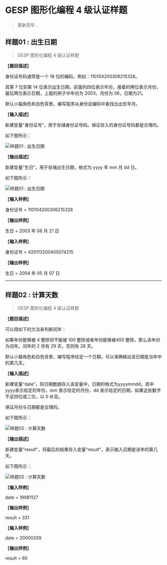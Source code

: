 # GESP 图形化编程 4 级认证样题

> 更新完毕 .

## 样题01 : 出生日期

> GESP 图形化编程 4 级认证样题

【**题目描述**】

身份证号码通常是一个 18 位的编码，例如：110104200306215328。

其第 7 位到第 14 位表示出生日期，前面的四位表示年份，接着的两位表示月份，最后两位表示日期，上面的例子中年份为 2003，月份为 06，日期为21。

默认小猫角色和白色背景，编写程序从身份证编码中查找出出生年月。

【**输入描述**】

新建变量“身份证号”，用于存储身份证号码。保证存入的身份证号码都是合理的。

如下图所示：

![样题01 : 出生日期](https://cdn.jsdelivr.net/gh/jonaslgtm/Cloud-Image-Hosting/ccf-gesp/scratch/scratch-sample-4-01.jpg)

【**输出描述**】

新建变量“生日”，用于存储出生日期，格式为 yyyy 年 mm 月 dd 日。

如下图所示：

![样题01 : 出生日期](https://cdn.jsdelivr.net/gh/jonaslgtm/Cloud-Image-Hosting/ccf-gesp/scratch/scratch-sample-4-02.jpg)

【**输入样例**】

身份证号 = 110104200306215328

【**输出样例**】

生日 = 2003 年 06 月 21 日

【**输入样例**】

身份证号 = 420113200405074215

【**输出样例**】

生日 = 2004 年 05 月 07 日

---

## 样题02 : 计算天数

> GESP 图形化编程 4 级认证样题

【**题目描述**】

可以用如下的方法来判断闰年：

如果年份能够被 4 整除但不能被 100 整除或者年份能够被400 整除，那么该年份为闰年。闰年的 2 月有 29 天，否则有 28 天。

默认小猫角色和白色背景，编写程序给定一个日期，可以准确输出该日期是当年中的第几天。

【**输入描述**】

新建变量“date”，将日期数据存入该变量中，日期的格式为yyyymmdd，其中yyyy表示给定的年份，mm 表示给定的月份，dd 表示给定的日期。如果这些数字不足四位或二位，以 0 补足。

保证月份与日期都是合理的。

如下图所示：

![样题02 : 计算天数](https://cdn.jsdelivr.net/gh/jonaslgtm/Cloud-Image-Hosting/ccf-gesp/scratch/scratch-sample-4-03.jpg)

【**输出描述**】

新建变量“result”，将最后的结果存入变量“result”，表示输入日期是该年的第几天。

如下图所示：

![样题02 : 计算天数](https://cdn.jsdelivr.net/gh/jonaslgtm/Cloud-Image-Hosting/ccf-gesp/scratch/scratch-sample-4-04.jpg)

【**输入样例**】

date = 19981127

【**输出样例**】

result = 331

【**输入样例**】

date = 20000209

【**输出样例**】

result = 60
